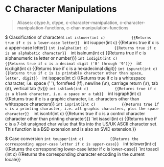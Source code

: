 # C Character Manipulations

> Aliases: ctype.h, ctype, c-character-manipulation, c-character-manipulation-functions, c-char-manipulation-functions

$ Classification of characters
    `int islower(int c)            {{Returns true if c is a lower-case letter}} 
    `int isupper(int c)            {{Returns true if c is a upper-case letter}} 
    `int isalpha(int c)            {{Returns true if c is an alphabetic character}} 
    `int isalnum(int c)            {{Returns true if c is alphanumeric (a letter or number)}} 
    `int isdigit(int c)            {{Returns true if c is a decimal digit ('0' through '9')}} 
    `int isxdigit(int c)           {{Returns true if c is a hexadecimal digit}} 
    `int ispunct(int c)            {{Returns true if c is is printable character other than space, letter, digit}} 
    `int isspace(int c)            {{Returns true if c is a whitespace character, i.e. space (' '), formfeed (\f), newline (\n), carriage return (\r), tab (\t), vertical tab (\v)}} 
    `int isblank(int c)            {{Returns true if c is a blank character, i.e. a space or a tab}} 
    `int isgraph(int c)            {{Returns true if c is a graphic character, i.e. characters other than whitespace characters}} 
    `int isprint(int c)            {{Returns true if c is a printing character, i.e. all graphic characters, plus the space character}} 
    `int iscntrl(int c)            {{Returns true if c is a control character (character other than printing character)}} 
    `int isascii(int c)            {{Returns true if c is a 7-bit unsigned char value that fits into the US/UK ASCII character set. This function is a BSD extension and is also an SVID extension.}} 

$ Case conversion
    `int toupper(int c)            {{Returns the corresponding upper-case letter if c is upper-case}} 
    `int tolower(int c)            {{Returns the corresponding lower-case letter if c is lower-case}} 
    `int toascii (int c)           {{Returns the corresponding character encoding in the current locale}} 

